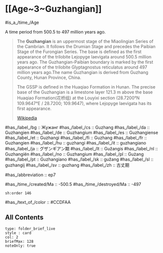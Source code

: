
# [[Age~3~Guzhangian]] 

#is_a_/time_/Age 

A time period from 500.5 to 497 million years ago. 

> The **Guzhangian** is an uppermost stage of the Miaolingian Series of the Cambrian. It follows the Drumian Stage and precedes the Paibian Stage of the Furongian Series. The base is defined as the first appearance of the trilobite Lejopyge laevigata around 500.5 million years ago. The Guzhangian-Paibian boundary is marked by the first appearance of the trilobite Glyptagnostus reticulatus around 497 million years ago.The name Guzhangian is derived from Guzhang County, Hunan Province, China.
>
> The GSSP is defined in the Huaqiao Formation in Hunan. The precise base of the Guzhangian is a limestone layer 121.3 m above the base Huaqiao Formation(花桥组) at the Louyixi section (28.7200°N 109.9647°E﻿ / 28.7200; 109.9647), where Lejopyge laevigata has its first appearance.
>
> [Wikipedia](https://en.wikipedia.org/wiki/Guzhangian)


#has_/label_/bg  :: Жужанг
#has_/label_/cs  :: Guzhang
#has_/label_/da  :: Guzhangien
#has_/label_/de  :: Guzhangium
#has_/label_/es  :: Guzhangiense
#has_/label_/et  :: Guzhangi
#has_/label_/fi  :: Guzhang
#has_/label_/fr  :: Guzhangien
#has_/label_/hu  :: guzhangi
#has_/label_/it  :: guzhangiano
#has_/label_/ja  :: グザンギアン期
#has_/label_/lt  :: Gužangis
#has_/label_/nl  :: Guzhangiën
#has_/label_/no  :: Guzhangium
#has_/label_/pl  :: Gużang
#has_/label_/pt  :: Guzhangiano
#has_/label_/sk  :: gužang
#has_/label_/sl  :: guzhangij
#has_/label_/sv  :: guzhang
#has_/label_/zh  :: 古丈期

#has_/abbreviation :: ep7

#has_/time_/created/Ma :: -500.5 
#has_/time_/destroyed/Ma :: -497 

    sh:order 146 

#has_/text_of_/color :: #CCDFAA

## All Contents

```ccard
type: folder_brief_live
style : card
col: 2
briefMax: 128
noteOnly: true
```


